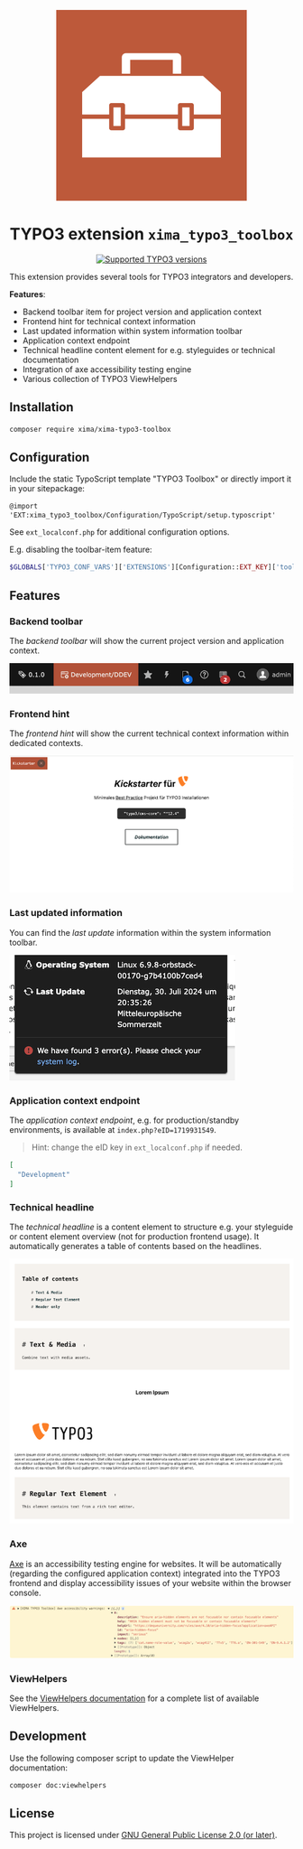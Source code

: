 <div align="center">

![Extension icon](Resources/Public/Icons/Extension.svg)

# TYPO3 extension `xima_typo3_toolbox`

[![Supported TYPO3 versions](https://badgen.net/badge/TYPO3/12%20&%2013/orange)]()

</div>

This extension provides several tools for TYPO3 integrators and developers.

__Features__:
- Backend toolbar item for project version and application context
- Frontend hint for technical context information
- Last updated information within system information toolbar
- Application context endpoint
- Technical headline content element for e.g. styleguides or technical documentation
- Integration of axe accessibility testing engine
- Various collection of TYPO3 ViewHelpers

## Installation

``` bash
composer require xima/xima-typo3-toolbox
```

## Configuration

Include the static TypoScript template "TYPO3 Toolbox" or directly import it in your sitepackage:

``` typoscript
@import 'EXT:xima_typo3_toolbox/Configuration/TypoScript/setup.typoscript'
```

See `ext_localconf.php` for additional configuration options.

E.g. disabling the toolbar-item feature:

``` php
$GLOBALS['TYPO3_CONF_VARS']['EXTENSIONS'][Configuration::EXT_KEY]['toolbarItem']['enable'] = false;
```

## Features

### Backend toolbar

The *backend toolbar* will show the current project version and application context.

![Toolbar](./Documentation/Images/toolbar.png)

### Frontend hint

The *frontend hint* will show the current technical context information within dedicated contexts.

![Frontend](./Documentation/Images/frontend.png)

### Last updated information

You can find the *last update* information within the system information toolbar.

![Last updated](./Documentation/Images/lastUpdate.png)

### Application context endpoint

The *application context endpoint*, e.g. for production/standby environments, is available at `index.php?eID=1719931549`.

> Hint: change the eID key in `ext_localconf.php` if needed.

```json
[
  "Development"
]
```

### Technical headline

The *technical headline* is a content element to structure e.g. your styleguide or content element overview (not for production frontend usage). It automatically generates a table of contents based on the headlines.

![Technical Headline](./Documentation/Images/technicalHeadline.png)

### Axe

[Axe](https://www.deque.com/axe/) is an accessibility testing engine for websites. It will be automatically (regarding the configured application context) integrated into the TYPO3 frontend and display accessibility issues of your website within the browser console.

![Axe](./Documentation/Images/axe.png)

### ViewHelpers

See the [ViewHelpers documentation](./Documentation/ViewHelpers/CLASSES.md) for a complete list of available ViewHelpers.

## Development

Use the following composer script to update the ViewHelper documentation:

``` bash
composer doc:viewhelpers
```

## License

This project is licensed
under [GNU General Public License 2.0 (or later)](LICENSE.md).
